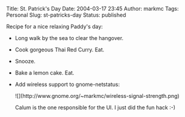 Title: St. Patrick's Day
Date: 2004-03-17 23:45
Author: markmc
Tags: Personal
Slug: st-patricks-day
Status: published

Recipe for a nice relaxing Paddy's day:

-   Long walk by the sea to clear the hangover.
-   Cook gorgeous Thai Red Curry. Eat.
-   Snooze.
-   Bake a lemon cake. Eat.
-   Add wireless support to gnome-netstatus:

    </p>
    ![](http://www.gnome.org/~markmc/wireless-signal-strength.png)

    <p>
    Calum is the one responsible for the UI. I just did the fun hack :-)


